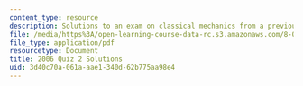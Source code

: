 ```yaml
---
content_type: resource
description: Solutions to an exam on classical mechanics from a previous semester.
file: /media/https%3A/open-learning-course-data-rc.s3.amazonaws.com/8-012-physics-i-classical-mechanics-fall-2008/3d40c70a061aaae1340d62b775aa98e4_quiz3_pract_sol.pdf
file_type: application/pdf
resourcetype: Document
title: 2006 Quiz 2 Solutions
uid: 3d40c70a-061a-aae1-340d-62b775aa98e4
---
```

